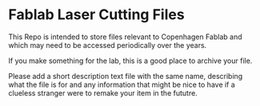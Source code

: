 # Fablab Laser Cutting Files

This Repo is intended to store files relevant to Copenhagen Fablab and which may need to be accessed periodically over the years.

If you make something for the lab, this is a good place to archive your file. 

Please add a short description text file with the same name, describing what the file is for and any information that might be nice to have if a clueless stranger were to remake your item in the fututre.
